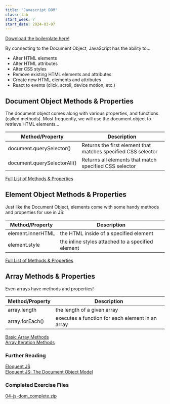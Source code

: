 ```yaml
---
title: "Javascript DOM"
class: lab
start_week: 7
start_date: 2024-03-07
---
```


[Download the boilerplate here!](/files/lab/boilerplates/workshops/04_js-dom_complete.zip)  

By connecting to the Document Object, JavaScript has the ability to...

- Alter HTML elements
- Alter HTML attributes
- Alter CSS styles
- Remove existing HTML elements and attributes
- Create new HTML elements and attributes
- React to events (click, scroll, device motion, etc.)

## Document Object Methods & Properties

The document object comes along with various properties, and functions (called methods). Most frequently, we will use the document object to retrieve HTML elements...

| Method/Property | Description |
|--------|-------------|
| document.querySelector() | Returns the first element that matches specified CSS selector |
| document.querySelectorAll() | Returns all elements that match specified CSS selector |

[Full List of Methods & Properties](https://www.w3schools.com/jsref/dom_obj_document.asp)  


## Element Object Methods & Properties

Just like the Document Object, elements come with some handy methods and properties for use in JS:

| Method/Property | Description |
|--------|-------------|
| element.innerHTML | the HTML inside of a specified element |
| element.style | the inline styles attached to a specified element |

[Full List of Methods & Properties](https://www.w3schools.com/jsref/dom_obj_all.asp) 


## Array Methods & Properties

Even arrays have methods and properties!

| Method/Property | Description |
|--------|-------------|
| array.length | the length of a given array |
| array.forEach() | executes a function for each element in an array |

[Basic Array Methods](https://www.w3schools.com/js/js_array_methods.asp)  
[Array Iteration Methods](https://www.w3schools.com/js/js_array_iteration.asp) 


### Further Reading
[Eloquent JS](http://eloquentjavascript.net/00_intro.html)  
[Eloquent JS: The Document Object Model](http://eloquentjavascript.net/13_dom.html)  


### Completed Exercise Files

[04-js-dom_complete.zip](/files/lab/boilerplates/workshops/04_js-dom.zip)